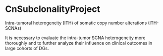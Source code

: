 # CnSubclonalityProject
Intra-tumoral heterogeneity (ITH) of somatic copy number alterations (ITH-SCNAs)

It is necessary to evaluate the intra-tumor SCNA heterogeneity more thoroughly and to further analyze their influence on clinical outcomes in large cohorts of DGs.
